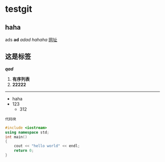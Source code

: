 # testgit

## haha

ads
**ad**
*adad*
*hahaha*
[网址](https://www.cnblogs.com/zhangyi1357/p/17940788)

## 这是标签

***qad***

1. **有序列表**
2. **22222**

---

- haha
- 123
  - 312
  
`代码块`

```c++
#include <iostream>
using namespace std;
int main()
{
    cout << "hello world" << endl;
    return 0;
}
```
